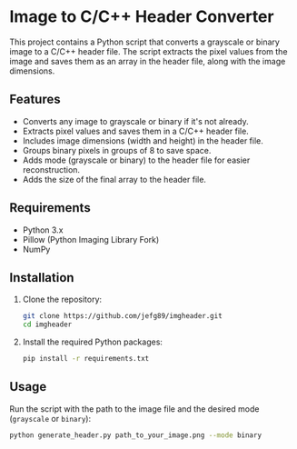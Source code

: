 # Image to C/C++ Header Converter

This project contains a Python script that converts a grayscale or binary image to a C/C++ header file. The script extracts the pixel values from the image and saves them as an array in the header file, along with the image dimensions.

## Features

- Converts any image to grayscale or binary if it's not already.
- Extracts pixel values and saves them in a C/C++ header file.
- Includes image dimensions (width and height) in the header file.
- Groups binary pixels in groups of 8 to save space.
- Adds mode (grayscale or binary) to the header file for easier reconstruction.
- Adds the size of the final array to the header file.

## Requirements

- Python 3.x
- Pillow (Python Imaging Library Fork)
- NumPy

## Installation

1. Clone the repository:
    ```sh
    git clone https://github.com/jefg89/imgheader.git
    cd imgheader
    ```

2. Install the required Python packages:
    ```sh
    pip install -r requirements.txt
    ```

## Usage

Run the script with the path to the image file and the desired mode (`grayscale` or `binary`):

```sh
python generate_header.py path_to_your_image.png --mode binary

